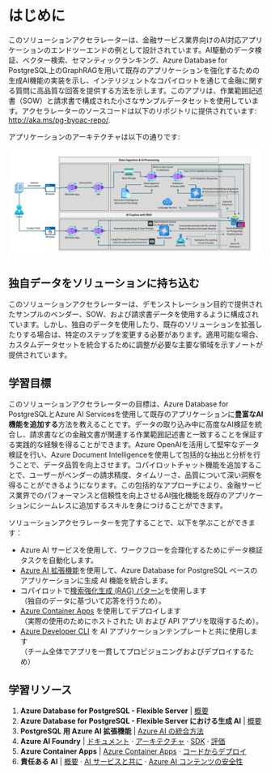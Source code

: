# はじめに

このソリューションアクセラレーターは、金融サービス業界向けのAI対応アプリケーションのエンドツーエンドの例として設計されています。AI駆動のデータ検証、ベクター検索、セマンティックランキング、Azure Database for PostgreSQL上のGraphRAGを用いて既存のアプリケーションを強化するための生成AI機能の実装を示し、インテリジェントなコパイロットを通じて金融に関する質問に高品質な回答を提供する方法を示します。このアプリは、作業範囲記述書（SOW）と請求書で構成された小さなサンプルデータセットを使用しています。アクセラレーターのソースコードは以下のリポジトリに提供されています: <http://aka.ms/pg-byoac-repo/>.

アプリケーションのアーキテクチャは以下の通りです:

![ソリューションの高レベルアーキテクチャ図](../img/solution-architecture-diagram.png)

## 独自データをソリューションに持ち込む

このソリューションアクセラレーターは、デモンストレーション目的で提供されたサンプルのベンダー、SOW、および請求書データを使用するように構成されています。しかし、独自のデータを使用したり、既存のソリューションを拡張したりする場合は、特定のステップを変更する必要があります。適用可能な場合、カスタムデータセットを統合するために調整が必要な主要な領域を示すノートが提供されています。

## 学習目標

このソリューションアクセラレーターの目標は、Azure Database for PostgreSQLとAzure AI Servicesを使用して既存のアプリケーションに**豊富なAI機能を追加する**方法を教えることです。データの取り込み中に高度なAI検証を統合し、請求書などの金融文書が関連する作業範囲記述書と一致することを保証する実践的な経験を得ることができます。Azure OpenAIを活用して堅牢なデータ検証を行い、Azure Document Intelligenceを使用して包括的な抽出と分析を行うことで、データ品質を向上させます。コパイロットチャット機能を追加することで、ユーザーがベンダーの請求精度、タイムリーさ、品質について深い洞察を得ることができるようになります。この包括的なアプローチにより、金融サービス業界でのパフォーマンスと信頼性を向上させるAI強化機能を既存のアプリケーションにシームレスに追加するスキルを身につけることができます。

ソリューションアクセラレーターを完了することで、以下を学ぶことができます：

- Azure AI サービスを使用して、ワークフローを合理化するためにデータ検証タスクを自動化します。
- [Azure AI 拡張機能](https://learn.microsoft.com/azure/postgresql/flexible-server/how-to-integrate-azure-ai)を使用して、Azure Database for PostgreSQL ベースのアプリケーションに生成 AI 機能を統合します。
- コパイロットで[検索強化生成 (RAG) パターン](https://learn.microsoft.com/azure/ai-studio/concepts/retrieval-augmented-generation)を使用します <br/>（独自のデータに基づいて応答を行うため）。
- [Azure Container Apps](https://aka.ms/azcontainerapps) を使用してデプロイします <br/>（実際の使用のためにホストされた UI および API アプリを取得するため）。
- [Azure Developer CLI](https://aka.ms/azd) を AI アプリケーションテンプレートと共に使用します <br/>（チーム全体でアプリを一貫してプロビジョニングおよびデプロイするため）

## 学習リソース

1. **Azure Database for PostgreSQL - Flexible Server** | [概要](https://learn.microsoft.com/azure/postgresql/flexible-server/service-overview)
2. **Azure Database for PostgreSQL - Flexible Server における生成 AI** | [概要](https://learn.microsoft.com/azure/postgresql/flexible-server/generative-ai-overview)
3. **PostgreSQL 用 Azure AI 拡張機能** | [Azure AI の統合方法](https://learn.microsoft.com/azure/postgresql/flexible-server/generative-ai-azure-overview)
4. **Azure AI Foundry**  | [ドキュメント](https://learn.microsoft.com/azure/ai-studio/) · [アーキテクチャ](https://learn.microsoft.com/azure/ai-studio/concepts/architecture) · [SDK](https://learn.microsoft.com/azure/ai-studio/how-to/develop/sdk-overview) ·  [評価](https://learn.microsoft.com/azure/ai-studio/how-to/evaluate-generative-ai-app)
5. **Azure Container Apps**  | [Azure Container Apps](https://learn.microsoft.com/azure/container-apps/) · [コードからデプロイ](https://learn.microsoft.com/azure/container-apps/quickstart-repo-to-cloud?tabs=bash%2Ccsharp&pivots=with-dockerfile)
6. **責任ある AI**  | [概要](https://www.microsoft.com/ai/responsible-ai) · [AI サービスと共に](https://learn.microsoft.com/azure/ai-services/responsible-use-of-ai-overview?context=%2Fazure%2Fai-studio%2Fcontext%2Fcontext) · [Azure AI コンテンツの安全性](https://learn.microsoft.com/azure/ai-services/content-safety/)
